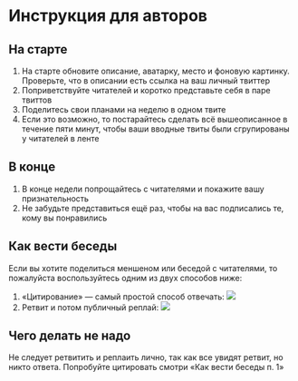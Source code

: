 # Инструкция для авторов

## На старте

1. На старте обновите описание, аватарку, место и фоновую картинку.
  Проверьте, что в описании есть ссылка на ваш личный твиттер
2. Поприветствуйте читателей и коротко представьте себя в паре твиттов
3. Поделитесь свои планами на неделю в одном твите
4. Если это возможно, то постарайтесь сделать всё вышеописанное в течение
  пяти минут, чтобы ваши вводные твиты были сгрупированы у читателей в ленте

## В конце

1. В конце недели попрощайтесь с читателями и покажите вашу признательность
2. Не забудьте представиться ещё раз, чтобы на вас подписались те, кому вы понравились

## Как вести беседы

Если вы хотите поделиться меншеном или беседой с читателями, то пожалуйста
воспользуйтесь одним из двух способов ниже:

1. «Цитирование» — самый простой способ отвечать:
    ![](https://i.imgur.com/zZwMCsH.png)
2. Ретвит и потом публичный реплай:
    ![](https://i.imgur.com/Ld3sjuN.png)

## Чего делать не надо

Не следует ретвитить и реплаить лично, так как все увидят ретвит, но никто ответа. Попробуйте цитировать смотри «Как вести беседы п. 1»
